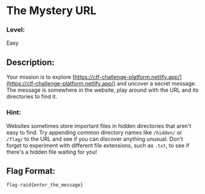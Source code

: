 # The Mystery URL

### Level:
Easy

## Description:
Your mission is to explore [https://ctf-challenge-platform.netlify.app/](https://ctf-challenge-platform.netlify.app/) and uncover a secret message.
The message is somewhere in the website, play around with the URL and its directories to find it.

### Hint:
Websites sometimes store important files in hidden directories that aren't easy to find.
Try appending common directory names like `/hidden/` or `/flag/` to the URL and see if you can discover anything unusual.
Don’t forget to experiment with different file extensions, such as `.txt`, to see if there's a hidden file waiting for you!

## Flag Format:
`flag-raid{enter_the_message}`